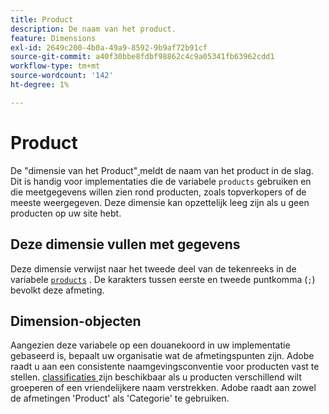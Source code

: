 ```yaml
---
title: Product
description: De naam van het product.
feature: Dimensions
exl-id: 2649c200-4b0a-49a9-8592-9b9af72b91cf
source-git-commit: a40f30bbe8fdbf98862c4c9a05341fb63962cdd1
workflow-type: tm+mt
source-wordcount: '142'
ht-degree: 1%

---
```


# Product

De &quot;dimensie van het Product&quot;[ ](overview.md) meldt de naam van het product in de slag. Dit is handig voor implementaties die de variabele `products` gebruiken en die meetgegevens willen zien rond producten, zoals topverkopers of de meeste weergegeven. Deze dimensie kan opzettelijk leeg zijn als u geen producten op uw site hebt.

## Deze dimensie vullen met gegevens

Deze dimensie verwijst naar het tweede deel van de tekenreeks in de variabele [`products`](/help/implement/vars/page-vars/products.md) . De karakters tussen eerste en tweede puntkomma (`;`) bevolkt deze afmeting.

## Dimension-objecten

Aangezien deze variabele op een douanekoord in uw implementatie gebaseerd is, bepaalt uw organisatie wat de afmetingspunten zijn. Adobe raadt u aan een consistente naamgevingsconventie voor producten vast te stellen. [ classificaties ](../classifications/classifications-overview.md) zijn beschikbaar als u producten verschillend wilt groeperen of een vriendelijkere naam verstrekken. Adobe raadt aan zowel de afmetingen &#39;Product&#39; als &#39;Categorie&#39; te gebruiken.
